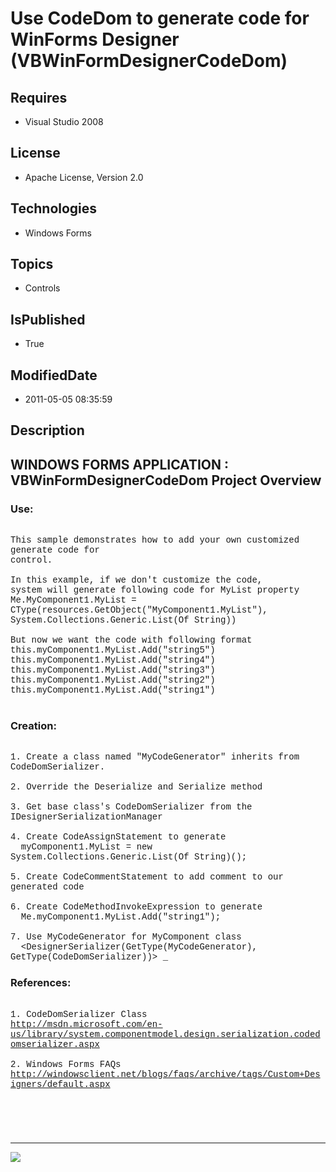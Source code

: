 # Use CodeDom to generate code for WinForms Designer (VBWinFormDesignerCodeDom)
## Requires
* Visual Studio 2008
## License
* Apache License, Version 2.0
## Technologies
* Windows Forms
## Topics
* Controls
## IsPublished
* True
## ModifiedDate
* 2011-05-05 08:35:59
## Description

<p style="font-family:Courier New"></p>
<h2>WINDOWS FORMS APPLICATION : VBWinFormDesignerCodeDom Project Overview<br>
</h2>
<p style="font-family:Courier New"></p>
<h3>Use:</h3>
<p style="font-family:Courier New"><br>
This sample demonstrates how to add your own customized generate code for <br>
control.<br>
<br>
In this example, if we don't customize the code, <br>
system will generate following code for MyList property<br>
Me.MyComponent1.MyList = <br>
CType(resources.GetObject(&quot;MyComponent1.MyList&quot;), System.Collections.Generic.List(Of String))<br>
<br>
But now we want the code with following format<br>
this.myComponent1.MyList.Add(&quot;string5&quot;)<br>
this.myComponent1.MyList.Add(&quot;string4&quot;)<br>
this.myComponent1.MyList.Add(&quot;string3&quot;)<br>
this.myComponent1.MyList.Add(&quot;string2&quot;)<br>
this.myComponent1.MyList.Add(&quot;string1&quot;)<br>
<br>
</p>
<h3>Creation:</h3>
<p style="font-family:Courier New"><br>
1. Create a class named &quot;MyCodeGenerator&quot; inherits from CodeDomSerializer.<br>
<br>
2. Override the Deserialize and Serialize method<br>
<br>
3. Get base class's CodeDomSerializer from the IDesignerSerializationManager<br>
<br>
4. Create CodeAssignStatement to generate<br>
&nbsp; myComponent1.MyList = new System.Collections.Generic.List(Of String)();<br>
<br>
5. Create CodeCommentStatement to add comment to our generated code<br>
<br>
6. Create CodeMethodInvokeExpression to generate<br>
&nbsp; Me.myComponent1.MyList.Add(&quot;string1&quot;);<br>
<br>
7. Use MyCodeGenerator for MyComponent class<br>
&nbsp; &lt;DesignerSerializer(GetType(MyCodeGenerator), GetType(CodeDomSerializer))&gt; _<br>
</p>
<h3>References:</h3>
<p style="font-family:Courier New"><br>
1. CodeDomSerializer Class<br>
<a target="_blank" href="http://msdn.microsoft.com/en-us/library/system.componentmodel.design.serialization.codedomserializer.aspx">http://msdn.microsoft.com/en-us/library/system.componentmodel.design.serialization.codedomserializer.aspx</a><br>
<br>
2. Windows Forms FAQs<br>
<a target="_blank" href="http://windowsclient.net/blogs/faqs/archive/tags/Custom&#43;Designers/default.aspx">http://windowsclient.net/blogs/faqs/archive/tags/Custom&#43;Designers/default.aspx</a><br>
<br>
</p>
<h3></h3>
<p style="font-family:Courier New"><br>
<br>
</p>
<hr>
<div><a href="http://go.microsoft.com/?linkid=9759640" style="margin-top:3px"><img src="http://bit.ly/onecodelogo">
</a></div>
